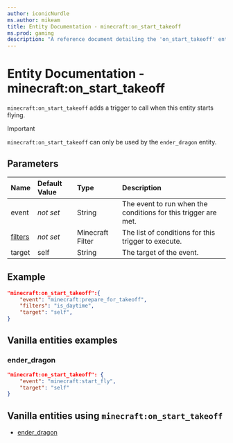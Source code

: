 ```yaml
---
author: iconicNurdle
ms.author: mikeam
title: Entity Documentation - minecraft:on_start_takeoff
ms.prod: gaming
description: "A reference document detailing the 'on_start_takeoff' entity trigger"
---
```


# Entity Documentation - minecraft:on_start_takeoff

`minecraft:on_start_takeoff` adds a trigger to call when this entity starts flying.

>[!IMPORTANT]
> `minecraft:on_start_takeoff` can only be used by the `ender_dragon` entity.

## Parameters

|Name |Default Value  |Type  |Description  |
|:----------|:----------|:----------|:----------|
|event|*not set* | String|  The event to run when the conditions for this trigger are met. |
|[filters](../FilterList.md)|*not set* | Minecraft Filter| The list of conditions for this trigger to execute. |
|target| self| String| The target of the event. |

## Example

```json
"minecraft:on_start_takeoff":{
    "event": "minecraft:prepare_for_takeoff",
    "filters": "is_daytime",
    "target": "self",
}
```

## Vanilla entities examples

### ender_dragon

```json
"minecraft:on_start_takeoff": {
    "event": "minecraft:start_fly",
    "target": "self"
}
```

## Vanilla entities using `minecraft:on_start_takeoff`

- [ender_dragon](../../../../Source/VanillaBehaviorPack_Snippets/entities/ender_dragon.md)
